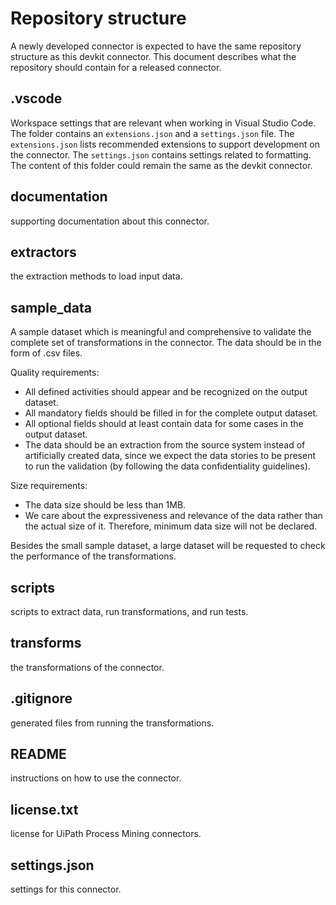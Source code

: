# Repository structure
A newly developed connector is expected to have the same repository structure as this devkit connector. This document describes what the repository should contain for a released connector. 
## .vscode
Workspace settings that are relevant when working in Visual Studio Code. The folder contains an `extensions.json` and a `settings.json` file. The `extensions.json` lists recommended extensions to support development on the connector. The `settings.json` contains settings related to formatting. The content of this folder could remain the same as the devkit connector. 
## documentation
supporting documentation about this connector.
## extractors
the extraction methods to load input data.
## sample_data
A sample dataset which is meaningful and comprehensive to validate the complete set of transformations in the connector. The data should be in the form of .csv files.

Quality requirements:
- All defined activities should appear and be recognized on the output dataset.
- All mandatory fields should be filled in for the complete output dataset.
- All optional fields should at least contain data for some cases in the output dataset.
- The data should be an extraction from the source system instead of artificially created data, since we expect the data stories to be present to run the validation (by following the data confidentiality guidelines).

Size requirements:
- The data size should be less than 1MB.
- We care about the expressiveness and relevance of the data rather than the actual size of it. Therefore, minimum data size will not be declared.

Besides the small sample dataset, a large dataset will be requested to check the performance of the transformations. 
## scripts
scripts to extract data, run transformations, and run tests.
## transforms
the transformations of the connector.
## .gitignore
generated files from running the transformations.
## README
 instructions on how to use the connector.
## license.txt
 license for UiPath Process Mining connectors.
## settings.json
 settings for this connector.
